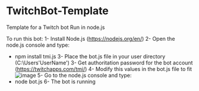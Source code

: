 # TwitchBot-Template
Template for a Twitch bot Run in node.js

To run this bot:
1- Install Node.js (https://nodejs.org/en/)
2- Open the node.js console and type:
  - npm install tmi.js
3- Place the bot.js file in your user directory (C:\Users\'UserName')
3- Get authoritation password for the bot account (https://twitchapps.com/tmi/)
4- Modify this values in the bot.js file to fit 
![image](https://user-images.githubusercontent.com/90452315/141773075-da712b85-668a-4522-8fa0-012ac5a68b75.png)
5- Go to the node.js console and type:
  - node bot.js
6- The bot is running
